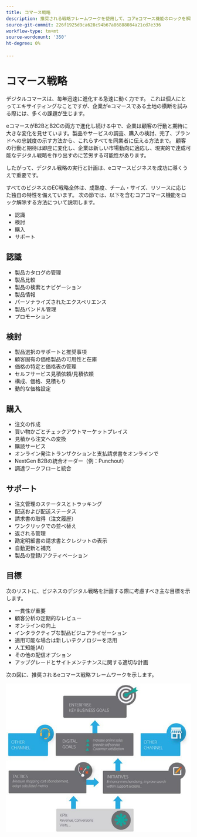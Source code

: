 ```yaml
---
title: コマース戦略
description: 推奨される戦略フレームワークを使用して、コアeコマース機能のロックを解除します。
source-git-commit: 226f1925d9ca628c94b67a86888084a21cd7e336
workflow-type: tm+mt
source-wordcount: '350'
ht-degree: 0%

---
```



# コマース戦略

デジタルコマースは、毎年迅速に進化する急速に動く力です。 これは個人にとってエキサイティングなことですが、企業がeコマースである土地の横断を試みる際には、多くの課題が生じます。

eコマースがB2BとB2Cの両方で進化し続ける中で、企業は顧客の行動と期待に大きな変化を見せています。製品やサービスの調査、購入の検討、完了、ブランドへの忠誠度の示す方法から、これらすべてを同業者に伝える方法まで。 顧客の行動と期待は即座に変化し、企業は新しい市場動向に適応し、現実的で達成可能なデジタル戦略を作り出すのに苦労する可能性があります。

したがって、デジタル戦略の実行と計画は、eコマースビジネスを成功に導くうえで重要です。

すべてのビジネスのEC戦略全体は、成熟度、チーム・サイズ、リソースに応じた独自の特性を備えています。 次の節では、以下を含むコアコマース機能をロック解除する方法について説明します。

- 認識
- 検討
- 購入
- サポート

## 認識

- 製品カタログの管理
- 製品比較
- 製品の検索とナビゲーション
- 製品情報
- パーソナライズされたエクスペリエンス
- 製品バンドル管理
- プロモーション

## 検討

- 製品選択のサポートと推奨事項
- 顧客固有の価格製品の可用性と在庫
- 価格の特定と価格表の管理
- セルフサービス見積依頼/見積依頼
- 構成、価格、見積もり
- 動的な価格設定

## 購入

- 注文の作成
- 買い物かごとチェックアウトマーケットプレイス
- 見積から注文への変換
- 購読サービス
- オンライン発注トランザクションと支払請求書をオンラインで
- NextGen B2Bの統合オーダー（例：Punchout）
- 調達ワークフローと統合

## サポート

- 注文管理のステータスとトラッキング
- 配送および配送ステータス
- 請求書の取得（注文履歴）
- ワンクリックでの並べ替え
- 返される管理
- 勘定明細書の請求書とクレジットの表示
- 自動更新と補充
- 製品の登録/アクティベーション

## 目標

次のリストに、ビジネスのデジタル戦略を計画する際に考慮すべき主な目標を示します。

- 一貫性が重要
- 顧客分析の定期的なレビュー
- オンラインの向上
- インタラクティブな製品ビジュアライゼーション
- 適用可能な場合は新しいテクノロジーを活用
- 人工知能(AI)
- その他の配信オプション
- アップグレードとサイトメンテナンスに関する適切な計画

次の図に、推奨されるeコマース戦略フレームワークを示します。

![コマース戦略フレームワークの図](../../assets/playbooks/commerce-strategy-framework.png)
